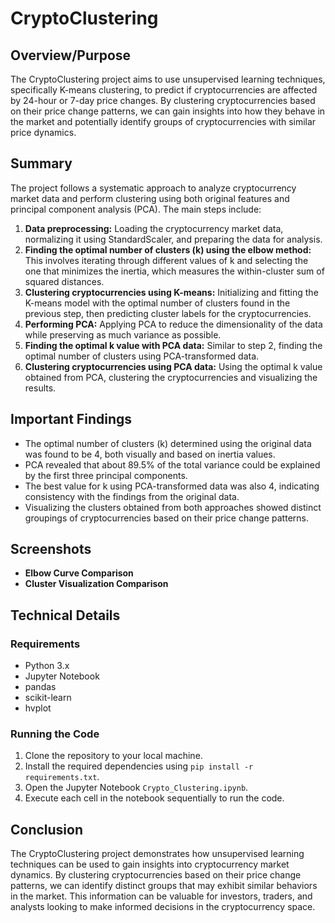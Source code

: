 # CryptoClustering

## Overview/Purpose

The CryptoClustering project aims to use unsupervised learning techniques, specifically K-means clustering, to predict if cryptocurrencies are affected by 24-hour or 7-day price changes. By clustering cryptocurrencies based on their price change patterns, we can gain insights into how they behave in the market and potentially identify groups of cryptocurrencies with similar price dynamics.

## Summary

The project follows a systematic approach to analyze cryptocurrency market data and perform clustering using both original features and principal component analysis (PCA). The main steps include:

1. **Data preprocessing:** Loading the cryptocurrency market data, normalizing it using StandardScaler, and preparing the data for analysis.
2. **Finding the optimal number of clusters (k) using the elbow method:** This involves iterating through different values of k and selecting the one that minimizes the inertia, which measures the within-cluster sum of squared distances.
3. **Clustering cryptocurrencies using K-means:** Initializing and fitting the K-means model with the optimal number of clusters found in the previous step, then predicting cluster labels for the cryptocurrencies.
4. **Performing PCA:** Applying PCA to reduce the dimensionality of the data while preserving as much variance as possible.
5. **Finding the optimal k value with PCA data:** Similar to step 2, finding the optimal number of clusters using PCA-transformed data.
6. **Clustering cryptocurrencies using PCA data:** Using the optimal k value obtained from PCA, clustering the cryptocurrencies and visualizing the results.

## Important Findings

- The optimal number of clusters (k) determined using the original data was found to be 4, both visually and based on inertia values.
- PCA revealed that about 89.5% of the total variance could be explained by the first three principal components.
- The best value for k using PCA-transformed data was also 4, indicating consistency with the findings from the original data.
- Visualizing the clusters obtained from both approaches showed distinct groupings of cryptocurrencies based on their price change patterns.

## Screenshots

- **Elbow Curve Comparison**
- **Cluster Visualization Comparison**

## Technical Details

### Requirements

- Python 3.x
- Jupyter Notebook
- pandas
- scikit-learn
- hvplot

### Running the Code

1. Clone the repository to your local machine.
2. Install the required dependencies using `pip install -r requirements.txt`.
3. Open the Jupyter Notebook `Crypto_Clustering.ipynb`.
4. Execute each cell in the notebook sequentially to run the code.

## Conclusion

The CryptoClustering project demonstrates how unsupervised learning techniques can be used to gain insights into cryptocurrency market dynamics. By clustering cryptocurrencies based on their price change patterns, we can identify distinct groups that may exhibit similar behaviors in the market. This information can be valuable for investors, traders, and analysts looking to make informed decisions in the cryptocurrency space.

